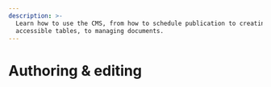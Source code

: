 ```yaml
---
description: >-
  Learn how to use the CMS, from how to schedule publication to creating clear,
  accessible tables, to managing documents.
---
```


# Authoring & editing

